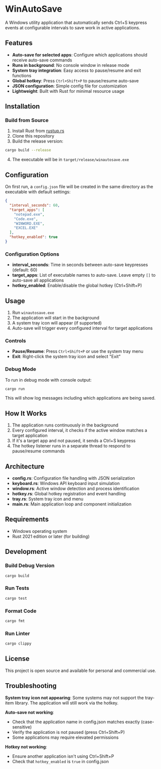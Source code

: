 # WinAutoSave

A Windows utility application that automatically sends Ctrl+S keypress events at configurable intervals to save work in active applications.

## Features

- **Auto-save for selected apps**: Configure which applications should receive auto-save commands
- **Runs in background**: No console window in release mode
- **System tray integration**: Easy access to pause/resume and exit functions
- **Global hotkey**: Press `Ctrl+Shift+P` to pause/resume auto-save
- **JSON configuration**: Simple config file for customization
- **Lightweight**: Built with Rust for minimal resource usage

## Installation

### Build from Source

1. Install Rust from [rustup.rs](https://rustup.rs/)
2. Clone this repository
3. Build the release version:

```bash
cargo build --release
```

4. The executable will be in `target/release/winautosave.exe`

## Configuration

On first run, a `config.json` file will be created in the same directory as the executable with default settings:

```json
{
  "interval_seconds": 60,
  "target_apps": [
    "notepad.exe",
    "Code.exe",
    "WINWORD.EXE",
    "EXCEL.EXE"
  ],
  "hotkey_enabled": true
}
```

### Configuration Options

- **interval_seconds**: Time in seconds between auto-save keypresses (default: 60)
- **target_apps**: List of executable names to auto-save. Leave empty `[]` to auto-save all applications
- **hotkey_enabled**: Enable/disable the global hotkey (Ctrl+Shift+P)

## Usage

1. Run `winautosave.exe`
2. The application will start in the background
3. A system tray icon will appear (if supported)
4. Auto-save will trigger every configured interval for target applications

### Controls

- **Pause/Resume**: Press `Ctrl+Shift+P` or use the system tray menu
- **Exit**: Right-click the system tray icon and select "Exit"

### Debug Mode

To run in debug mode with console output:

```bash
cargo run
```

This will show log messages including which applications are being saved.

## How It Works

1. The application runs continuously in the background
2. Every configured interval, it checks if the active window matches a target application
3. If it's a target app and not paused, it sends a Ctrl+S keypress
4. The hotkey listener runs in a separate thread to respond to pause/resume commands

## Architecture

- **config.rs**: Configuration file handling with JSON serialization
- **keyboard.rs**: Windows API keyboard input simulation
- **window.rs**: Active window detection and process identification
- **hotkey.rs**: Global hotkey registration and event handling
- **tray.rs**: System tray icon and menu
- **main.rs**: Main application loop and component initialization

## Requirements

- Windows operating system
- Rust 2021 edition or later (for building)

## Development

### Build Debug Version

```bash
cargo build
```

### Run Tests

```bash
cargo test
```

### Format Code

```bash
cargo fmt
```

### Run Linter

```bash
cargo clippy
```

## License

This project is open source and available for personal and commercial use.

## Troubleshooting

**System tray icon not appearing**: Some systems may not support the tray-item library. The application will still work via the hotkey.

**Auto-save not working**:
- Check that the application name in config.json matches exactly (case-sensitive)
- Verify the application is not paused (press Ctrl+Shift+P)
- Some applications may require elevated permissions

**Hotkey not working**:
- Ensure another application isn't using Ctrl+Shift+P
- Check that `hotkey_enabled` is `true` in config.json
